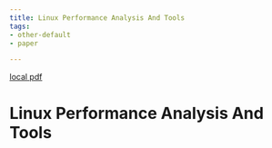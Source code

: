 ```yaml
---
title: Linux Performance Analysis And Tools
tags:
- other-default
- paper

---
```


[local pdf](../../../pdfs/linux-performance-analysis-and-tools.pdf)

# Linux Performance Analysis And Tools
